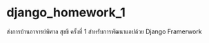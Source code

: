 # django_homework_1
ส่งการบ้านอาจารย์พิศาล สุขขี ครั้งที่ 1 สำหรับการพัฒนาแอปด้วย Django Framerwork
